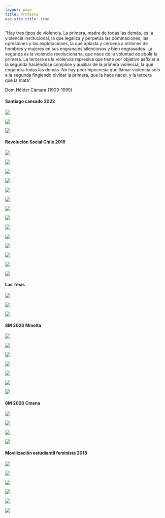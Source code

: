 ```yaml
---
layout: page
title: Protesta
use-site-title: true
---
```


“Hay tres tipos de violencia. La primera, madre de todas las demás, es la violencia institucional, la que legaliza y perpetúa las dominaciones, las opresiones y las explotaciones, la que aplasta y cercena a millones de hombres y mujeres en sus engranajes silenciosos y bien engrasados. La segunda es la violencia revolucionaria, que nace de la voluntad de abolir la primera. La tercera es la violencia represiva que tiene por objetivo asfixiar a la segunda haciéndose cómplice y auxiliar de la primera violencia, la que engendra todas las demás. No hay peor hipocresía que llamar violencia solo a la segunda fingiendo olvidar la primera, que la hace nacer, y la tercera que la mata”. 

Dom Hélder Cámara (1909-1999)

#### Santiago cansado 2022

![](/img/fotografia/cansado_1.jpg)

![](/img/fotografia/cansado_2.jpg)

![](/img/fotografia/cansado_3.jpg)


#### Revolución Social Chile 2019

![](/img/fotografia/8_1.JPG)

![](/img/fotografia/8_2.JPG)

![](/img/fotografia/8_3.JPG)

![](/img/fotografia/8_4.JPG)

![](/img/fotografia/8_5.JPG)

![](/img/fotografia/10_1.JPG)

![](/img/fotografia/10_2.JPG)

![](/img/fotografia/10_3.JPG)

![](/img/fotografia/10_4.JPG)

![](/img/fotografia/rev_1.JPG)

![](/img/fotografia/rev_2.JPG)

![](/img/fotografia/rev_3.JPG)

![](/img/fotografia/rev_4.JPG)

![](/img/fotografia/rev_5.JPG)

#### Las Tesis

![](/img/fotografia/rev_6.JPG)

![](/img/fotografia/tesis2.JPG)

![](/img/fotografia/tesis.JPG)

#### 8M 2020 Minolta

![](/img/fotografia/8M_1.JPG)

![](/img/fotografia/8M_2.JPG)

![](/img/fotografia/8M_3.JPG)

![](/img/fotografia/8M_4.JPG)

![](/img/fotografia/8M_5.JPG)

![](/img/fotografia/8M_6.JPG)

![](/img/fotografia/8M_7.JPG)

#### 8M 2020 Cmena

![](/img/fotografia/8M_8.jpg)

![](/img/fotografia/8M_9.jpg)

![](/img/fotografia/8M_10.jpg)

![](/img/fotografia/8M_11.jpg)


#### Movilización estudiantil feminista 2018

![](/img/fotografia/fem_1.JPG)

![](/img/fotografia/fem_2.JPG)

![](/img/fotografia/fem_3.JPG)

![](/img/fotografia/fem_4.JPG)

![](/img/fotografia/fem_5.JPG)

![](/img/fotografia/fem_6.JPG)
